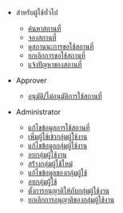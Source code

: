 <!-- _sidebar.md -->
* สำหรับผู้ใช้ทั่วไป
  * [ค้นหาสถานที่](th/client/search-for-space.md)
  * [จองสถานที่](th/client/reserve-a-space.md)
  * [ดูสถานนะการขอใช้สถานที่](th/client/check-reqest.md)
  * [ยกเลิกการขอใช้สถานที่](th/client/cancel-a-request.md)
  * [แจ้งปัญหาของสถานที่](th/client/report-a-problem.md)

* Approver
  * [อนุมัติ/ไม่อนุมัติการใช้สถานที่](th/approver/approve-the-request.md)

* Administrator
  * [แก้ไขข้อมูลการใช้สถานที่](th/admin/edit-space-info.md)
  * [เพี่มผู้ใช้เข้ากลุ่มผู้ใช้งาน](th/admin/add-role.md)
  * [แก้ไขข้อมูลกลุ่มผู้ใช้งาน](th/admin/edit-role.md)
  * [ลบกลุ่มผู้ใช้งาน](th/admin/remove-role.md)
  * [สร้่างกลุ่มผู้ใช้ใหม่](th/admin/create-group.md)
  * [แก้ไขข้อมูลของกลุ่มผู้ใช้](th/admin/edit-group.md)
  * [ลบกลุ่มผู้้ใช้](th/admin/delete-group.md)
  * [ตั้งการอนุญาติให้กับกลุ่มผู้ใช้งาน](th/admin/assign-permission.md)
  * [ยกเลิกการอนุญาติของกลุ่มผู้ใช้งาน](th/admin/remove-permission.md)
